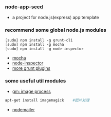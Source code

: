 ### node-app-seed
* a project for node.js(express) app template

### recommend some global node.js modules
```
[sudo] npm install -g grunt-cli
[sudo] npm install -g mocha
[sudo] npm install -g node-inspector
```

* [mocha](https://github.com/visionmedia/mocha)
* [node-inspector](https://github.com/node-inspector/node-inspector)
* [more grunt plugins](http://gruntjs.com/plugins)

### some useful util modules
* [gm: image process](https://github.com/aheckmann/gm)

```bash
apt-get install imagemagick    #图片处理
```

* [nodemailer](https://github.com/andris9/Nodemailer)
